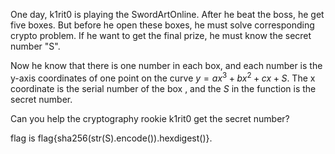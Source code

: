 One day, k1rit0 is playing the SwordArtOnline. After he beat the boss, he get five boxes. But before he open these boxes, he must solve corresponding crypto problem. If he want to get the final prize, he must know the secret number "S".

Now he know that there is one number in each box, and each number is the y-axis coordinates of one point on the curve $y = ax^3 + bx^2+cx + S$.  The x coordinate is the serial number of the box , and the $S$ in the function is the secret number.

Can you help the  cryptography rookie k1rit0 get the secret number?

flag is flag{sha256(str(S).encode()).hexdigest()}.

